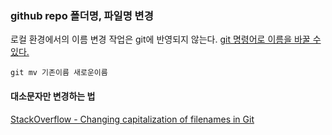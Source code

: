 ### github repo 폴더명, 파일명 변경
로컬 환경에서의 이름 변경 작업은 git에 반영되지 않는다.
[git 명령어로 이름을 바꿀 수 있다.](https://docs.github.com/en/repositories/working-with-files/managing-files/renaming-a-file#renaming-a-file-using-the-command-line)
```
git mv 기존이름 새로운이름
```

#### 대소문자만 변경하는 법

[StackOverflow - Changing capitalization of filenames in Git](https://stackoverflow.com/questions/10523849/changing-capitalization-of-filenames-in-git)